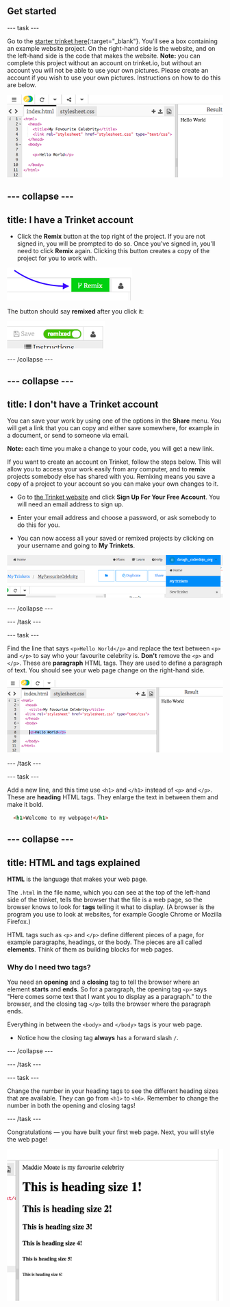 ## Get started

--- task ---

Go to the [starter trinket here](http://dojo.soy/celebrity){:target="_blank"}. You'll see a box containing an example website project. On the right-hand side is the website, and on the left-hand side is the code that makes the website. **Note:** you can complete this project without an account on trinket.io, but without an account you will not be able to use your own pictures. Please create an account if you wish to use your own pictures. Instructions on how to do this are below.

![Web page and code in Trinket](images/htmlStarterTrinket.png)

<!--- starter trinket needs dojo.soy link? -->

--- collapse ---
---
title: I have a Trinket account
---

- Click the **Remix** button at the top right of the project. If you are not signed in, you will be prompted to do so. Once you've signed in, you'll need to click **Remix** again. Clicking this button creates a copy of the project for you to work with. 

![Remix button](images/tktRemixButtonArrow.png)

The button should say **remixed** after you click it:

![Button now says "remixed"](images/tktRemixedSmall.png)

--- /collapse ---

--- collapse ---
---
title: I don't have a Trinket account
---

You can save your work by using one of the options in the **Share** menu. You will get a link that you can copy and either save somewhere, for example in a document, or send to someone via email.

**Note:** each time you make a change to your code, you will get a new link.

If you want to create an account on Trinket, follow the steps below. This will allow you to access your work easily from any computer, and to **remix** projects somebody else has shared with you. Remixing means you save a copy of a project to your account so you can make your own changes to it.

- Go to [the Trinket website](http://dojo.soy/trinket) and click **Sign Up For Your Free Account**. You will need an email address to sign up. 

- Enter your email address and choose a password, or ask somebody to do this for you.

- You can now access all your saved or remixed projects by clicking on your username and going to **My Trinkets**.

!["My Trinkets" menu item](images/myTrinketsMenu.png)

--- /collapse ---

--- /task ---

--- task ---

Find the line that says `<p>Hello World</p>` and replace the text between `<p>` and `</p>` to say who your favourite celebrity is. **Don't** remove the `<p>` and `</p>`. These are **paragraph** HTML tags. They are used to define a paragraph of text. You should see your web page change on the right-hand side. 

![Hello World in the code](images/helloWorldLine.png "Hello World")

--- /task ---

--- task ---

Add a new line, and this time use `<h1>` and `</h1>` instead of `<p>` and `</p>`. These are **heading** HTML tags. They enlarge the text in between them and make it bold.

```html
  <h1>Welcome to my webpage!</h1>
```

--- collapse ---
---
title: HTML and tags explained
---

**HTML** is the language that makes your web page.

The `.html` in the file name, which you can see at the top of the left-hand side of the trinket, tells the browser that the file is a web page, so the browser knows to look for **tags** telling it what to display. (A browser is the program you use to look at websites, for example Google Chrome or Mozilla Firefox.)

HTML tags such as `<p>` and `</p>` define different pieces of a page, for example paragraphs, headings, or the body. The pieces are all called **elements**. Think of them as building blocks for web pages.

### Why do I need two tags? 
You need an **opening** and a **closing** tag to tell the browser where an element **starts** and **ends**. So for a paragraph, the opening tag `<p>` says "Here comes some text that I want you to display as a paragraph." to the browser, and the closing tag `</p>` tells the browser where the paragraph ends. 

Everything in between the `<body>` and `</body>` tags is your web page. 

- Notice how the closing tag **always** has a forward slash `/`.
  
--- /collapse ---

--- /task ---

--- task ---

Change the number in your heading tags to see the different heading sizes that are available. They can go from `<h1>` to `<h6>`. Remember to change the number in both the opening and closing tags!

--- /task ---

Congratulations — you have built your first web page. Next, you will style the web page!

![Example of website at this stage](images/step2eg.png)
